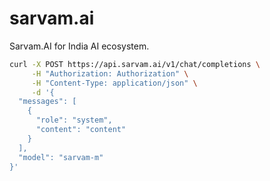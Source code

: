# sarvam.ai
Sarvam.AI for India AI ecosystem.
```bash
curl -X POST https://api.sarvam.ai/v1/chat/completions \
     -H "Authorization: Authorization" \
     -H "Content-Type: application/json" \
     -d '{
  "messages": [
    {
      "role": "system",
      "content": "content"
    }
  ],
  "model": "sarvam-m"
}'
```
